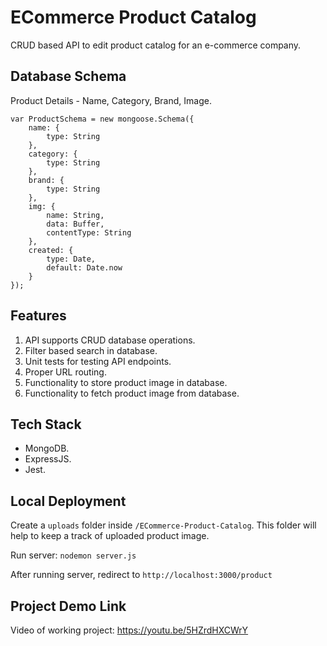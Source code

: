 # ECommerce Product Catalog

CRUD based API to edit product catalog for an e-commerce company.

## Database Schema

Product Details - Name, Category, Brand, Image.

```
var ProductSchema = new mongoose.Schema({
    name: {
        type: String
    },
    category: {
        type: String
    },
    brand: {
        type: String
    },
    img: {
        name: String,
        data: Buffer,
        contentType: String
    },
    created: {
        type: Date,
        default: Date.now
    }
});
```

## Features

1. API supports CRUD database operations.
2. Filter based search in database.
3. Unit tests for testing API endpoints.
4. Proper URL routing.
5. Functionality to store product image in database.
6. Functionality to fetch product image from database.

## Tech Stack

- MongoDB.
- ExpressJS.
- Jest.

## Local Deployment

Create a `uploads` folder inside `/ECommerce-Product-Catalog`. This folder will help to keep a track of uploaded product image.

Run server: `nodemon server.js`

After running server, redirect to `http://localhost:3000/product`

## Project Demo Link

Video of working project: https://youtu.be/5HZrdHXCWrY
